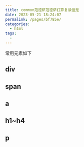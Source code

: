 ```yaml
---
title: common范德萨范德萨打算复读但是
date: 2023-05-21 18:24:07
permalink: /pages/bf785e/
categories:
  - html
tags:
  - 
---
```

常用元素如下
## div
## span
## a
## h1~h4
## p
